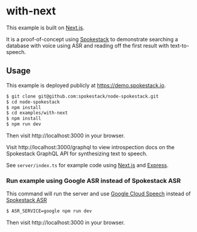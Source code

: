 # with-next

This example is built on [Next.js](https://github.com/zeit/next.js).

It is a proof-of-concept using [Spokestack](../../) to demonstrate
searching a database with voice using ASR and reading off the first result with text-to-speech.

## Usage

This example is deployed publicly at https://demo.spokestack.io.

```bash
$ git clone git@github.com:spokestack/node-spokestack.git
$ cd node-spokestack
$ npm install
$ cd examples/with-next
$ npm install
$ npm run dev
```

Then visit http://localhost:3000 in your browser.

Visit http://localhost:3000/graphql to view introspection docs on the Spokestack GraphQL API for synthesizing text to speech.

See `server/index.ts` for example code using [Next.js][next] and [Express][express].

### Run example using Google ASR instead of Spokestack ASR

This command will run the server and use [Google Cloud Speech][google] instead of [Spokestack ASR][spokestack]

```bash
$ ASR_SERVICE=google npm run dev
```

Then visit http://localhost:3000 in your browser.

[next]: https://github.com/zeit/next.js
[express]: https://expressjs.com/
[google]: https://cloud.google.com/speech-to-text/
[spokestack]: https://www.spokestack.io/docs/concepts/asr
